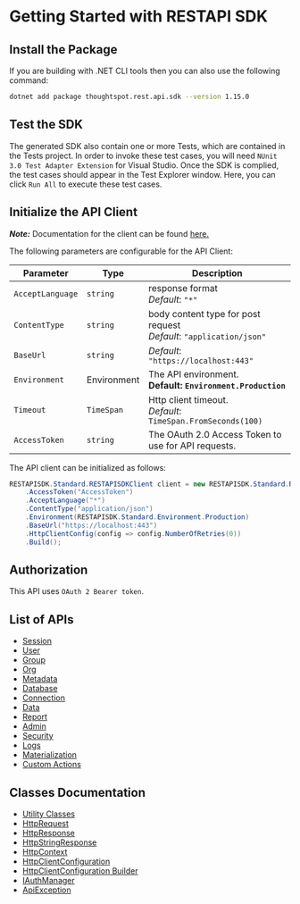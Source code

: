 
# Getting Started with RESTAPI SDK

## Install the Package

If you are building with .NET CLI tools then you can also use the following command:

```bash
dotnet add package thoughtspot.rest.api.sdk --version 1.15.0
```

## Test the SDK

The generated SDK also contain one or more Tests, which are contained in the Tests project. In order to invoke these test cases, you will need `NUnit 3.0 Test Adapter Extension` for Visual Studio. Once the SDK is complied, the test cases should appear in the Test Explorer window. Here, you can click `Run All` to execute these test cases.

## Initialize the API Client

**_Note:_** Documentation for the client can be found [here.](doc/client.md)

The following parameters are configurable for the API Client:

| Parameter | Type | Description |
|  --- | --- | --- |
| `AcceptLanguage` | `string` | response format<br>*Default*: `"*"` |
| `ContentType` | `string` | body content type for post request<br>*Default*: `"application/json"` |
| `BaseUrl` | `string` | *Default*: `"https://localhost:443"` |
| `Environment` | Environment | The API environment. <br> **Default: `Environment.Production`** |
| `Timeout` | `TimeSpan` | Http client timeout.<br>*Default*: `TimeSpan.FromSeconds(100)` |
| `AccessToken` | `string` | The OAuth 2.0 Access Token to use for API requests. |

The API client can be initialized as follows:

```csharp
RESTAPISDK.Standard.RESTAPISDKClient client = new RESTAPISDK.Standard.RESTAPISDKClient.Builder()
    .AccessToken("AccessToken")
    .AcceptLanguage("*")
    .ContentType("application/json")
    .Environment(RESTAPISDK.Standard.Environment.Production)
    .BaseUrl("https://localhost:443")
    .HttpClientConfig(config => config.NumberOfRetries(0))
    .Build();
```

## Authorization

This API uses `OAuth 2 Bearer token`.

## List of APIs

* [Session](doc/controllers/session.md)
* [User](doc/controllers/user.md)
* [Group](doc/controllers/group.md)
* [Org](doc/controllers/org.md)
* [Metadata](doc/controllers/metadata.md)
* [Database](doc/controllers/database.md)
* [Connection](doc/controllers/connection.md)
* [Data](doc/controllers/data.md)
* [Report](doc/controllers/report.md)
* [Admin](doc/controllers/admin.md)
* [Security](doc/controllers/security.md)
* [Logs](doc/controllers/logs.md)
* [Materialization](doc/controllers/materialization.md)
* [Custom Actions](doc/controllers/custom-actions.md)

## Classes Documentation

* [Utility Classes](doc/utility-classes.md)
* [HttpRequest](doc/http-request.md)
* [HttpResponse](doc/http-response.md)
* [HttpStringResponse](doc/http-string-response.md)
* [HttpContext](doc/http-context.md)
* [HttpClientConfiguration](doc/http-client-configuration.md)
* [HttpClientConfiguration Builder](doc/http-client-configuration-builder.md)
* [IAuthManager](doc/i-auth-manager.md)
* [ApiException](doc/api-exception.md)

